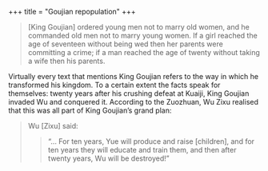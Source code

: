 +++
title = "Goujian repopulation"
+++

> [King Goujian] ordered young men not to marry old women, and he commanded old men not to marry young women. If a girl reached the age of seventeen without being wed then her parents were committing a crime; if a man reached the age of twenty without taking a wife then his parents.

Virtually every text that mentions King Goujian refers to the way in which he transformed his kingdom. To a certain extent the facts speak for themselves: twenty years after his crushing defeat at Kuaiji, King Goujian invaded Wu and conquered it. According to the Zuozhuan, Wu Zixu realised that this was all part of King Goujian’s grand plan:

> Wu [Zixu] said: 
> > “… For ten years, Yue will produce and raise [children], and for ten years they will educate and train them, and then after twenty years, Wu will be destroyed!”